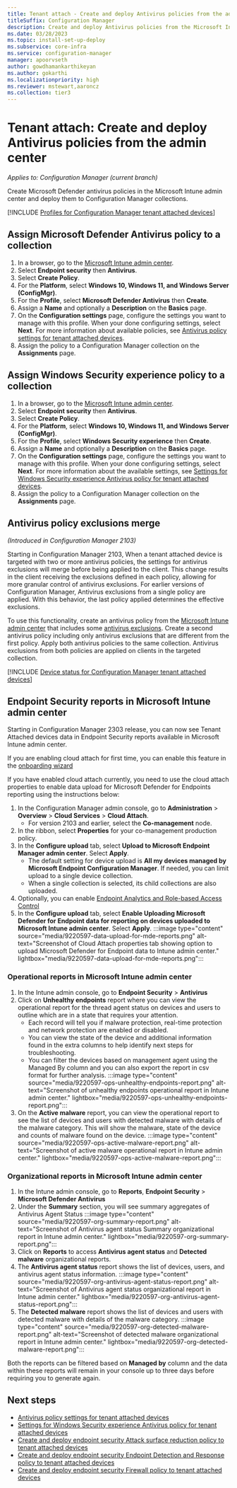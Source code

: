 ```yaml
---
title: Tenant attach - Create and deploy Antivirus policies from the admin center
titleSuffix: Configuration Manager
description: Create and deploy Antivirus policies from the Microsoft Intune admin center and for Configuration Manager collections.
ms.date: 03/28/2023
ms.topic: install-set-up-deploy
ms.subservice: core-infra
ms.service: configuration-manager
manager: apoorvseth
author: gowdhamankarthikeyan
ms.author: gokarthi
ms.localizationpriority: high
ms.reviewer: mstewart,aaroncz 
ms.collection: tier3
---
```


# <a name="bkmk_atp"></a> Tenant attach: Create and deploy Antivirus policies from the admin center
<!--5691658-->
*Applies to: Configuration Manager (current branch)*

Create Microsoft Defender antivirus policies in the Microsoft Intune admin center and deploy them to Configuration Manager collections.

<!--Adding Include for Prerequisites-->

[!INCLUDE [Profiles for Configuration Manager tenant attached devices](./includes/configmgr-endpoint-security-prerequisties.md)]

## <a name="bkmk_av"></a> Assign Microsoft Defender Antivirus policy to a collection

1. In a browser, go to the [Microsoft Intune admin center](https://go.microsoft.com/fwlink/?linkid=2109431).
1. Select **Endpoint security** then **Antivirus**.
1. Select **Create Policy**.
1. For the **Platform**, select **Windows 10, Windows 11, and Windows Server (ConfigMgr)**.
1. For the **Profile**, select **Microsoft Defender Antivirus** then **Create**.
1. Assign a **Name** and optionally a **Description** on the **Basics** page.
1. On the **Configuration settings** page, configure the settings you want to manage with this profile. When your done configuring settings, select **Next**. For more information about available policies, see [Antivirus policy settings for tenant attached devices](../../intune/protect/antivirus-microsoft-defender-settings-windows-tenant-attach.md?toc=/mem/configmgr/tenant-attach/toc.json&bc=/mem/configmgr/tenant-attach/breadcrumb/toc.json).
1. Assign the policy to a Configuration Manager collection on the **Assignments** page.

## <a name="bkmk_security"></a> Assign Windows Security experience policy to a collection

1. In a browser, go to the [Microsoft Intune admin center](https://go.microsoft.com/fwlink/?linkid=2109431).
1. Select **Endpoint security** then **Antivirus**.
1. Select **Create Policy**.
1. For the **Platform**, select **Windows 10, Windows 11, and Windows Server (ConfigMgr)**.
1. For the **Profile**, select **Windows Security experience** then **Create**.
1. Assign a **Name** and optionally a **Description** on the **Basics** page.
1. On the **Configuration settings** page, configure the settings you want to manage with this profile. When your done configuring settings, select **Next**. For more information about the available settings, see [Settings for Windows Security experience Antivirus policy for tenant attached devices](../../intune/protect/antivirus-windows-security-settings-windows-tenant-attach.md?toc=/mem/configmgr/tenant-attach/toc.json&bc=/mem/configmgr/tenant-attach/breadcrumb/toc.json).
1. Assign the policy to a Configuration Manager collection on the **Assignments** page.

## <a name="bkmk_exclusion"></a> Antivirus policy exclusions merge
<!--9089764 -->

*(Introduced in Configuration Manager 2103)*

Starting in Configuration Manager 2103, When a tenant attached device is targeted with two or more antivirus policies, the settings for antivirus exclusions will merge before being applied to the client. This change results in the client receiving the exclusions defined in each policy, allowing for more granular control of antivirus exclusions. For earlier versions of Configuration Manager, Antivirus exclusions from a single policy are applied. With this behavior, the last policy applied determines the effective exclusions. <!--9397015-->

To use this functionality, create an antivirus policy from the [Microsoft Intune admin center](https://go.microsoft.com/fwlink/?linkid=2109431) that includes some [antivirus exclusions](../../intune/protect/antivirus-microsoft-defender-settings-windows-tenant-attach.md?toc=/mem/configmgr/tenant-attach/toc.json&bc=/mem/configmgr/tenant-attach/breadcrumb/toc.json#microsoft-defender-antivirus-exclusions). Create a second antivirus policy including only antivirus exclusions that are different from the first policy. Apply both antivirus policies to the same collection. Antivirus exclusions from both policies are applied on clients in the targeted collection.

[!INCLUDE [Device status for Configuration Manager tenant attached devices](./includes/configmgr-endpoint-security-device-status.md)]

## <a name="bkmk_mdereports"></a>Endpoint Security reports in Microsoft Intune admin center

Starting in Configuration Manager 2303 release, you can now see Tenant Attached devices data in Endpoint Security reports available in Microsoft Intune admin center.

If you are enabling cloud attach for first time, you can enable this feature in the [onboarding wizard](../../configmgr/cloud-attach/enable.md)

If you have enabled cloud attach currently, you need to use the cloud attach properties to enable data upload for Microsoft Defender for Endpoints reporting using the instructions below:

1. In the Configuration Manager admin console, go to **Administration** > **Overview** > **Cloud Services** > **Cloud Attach**.
   - For version 2103 and earlier, select the **Co-management** node.
1. In the ribbon, select **Properties** for your co-management production policy.
1. In the **Configure upload** tab, select **Upload to Microsoft Endpoint Manager admin center**. Select **Apply**.
   - The default setting for device upload is **All my devices managed by Microsoft Endpoint Configuration Manager**. If needed, you can limit upload to a single device collection.
   - When a single collection is selected, its child collections are also uploaded.
1. Optionally, you can enable [Endpoint Analytics and Role-based Access Control](../../configmgr/tenant-attach/device-sync-actions.md#bkmk_edit)
1. In the **Configure upload** tab, select **Enable Uploading Microsoft Defender for Endpoint data for reporting on devices uploaded to Microsoft Intune admin center**. Select **Apply**.
:::image type="content" source="media/9220597-data-upload-for-mde-reports.png" alt-text="Screenshot of Cloud Attach properties tab showing option to upload Microsoft Defender for Endpoint data to Intune admin center." lightbox="media/9220597-data-upload-for-mde-reports.png":::

### Operational reports in Microsoft Intune admin center

1. In the Intune admin console, go to **Endpoint Security** > **Antivirus**
1. Click on **Unhealthy endpoints** report where you can view the operational report for the thread agent status on devices and users to outline which are in a state that requires your attention.
    - Each record will tell you if malware protection, real-time protection and network protection are enabled or disabled.
    - You can view the state of the device and additional information found in the extra columns to help identify next steps for troubleshooting.
    - You can filter the devices based on management agent using the Managed By column and you can also export the report in csv format for further analysis.
:::image type="content" source="media/9220597-ops-unhealthy-endpoints-report.png" alt-text="Screenshot of unhealthy endpoints operational report in Intune admin center." lightbox="media/9220597-ops-unhealthy-endpoints-report.png":::
1. On the **Active malware** report, you can view the operational report to see the list of devices and users with detected malware with details of the malware category. This will show the malware, state of the device and counts of malware found on the device.
:::image type="content" source="media/9220597-ops-active-malware-report.png" alt-text="Screenshot of active malware operational report in Intune admin center." lightbox="media/9220597-ops-active-malware-report.png":::

### Organizational reports in Microsoft Intune admin center

1. In the Intune admin console, go to **Reports**, **Endpoint Security** > **Microsoft Defender Antivirus**
1. Under the **Summary** section, you will see summary aggregates of Antivirus Agent Status
:::image type="content" source="media/9220597-org-summary-report.png" alt-text="Screenshot of Antivirus agent status Summary organizational report in Intune admin center." lightbox="media/9220597-org-summary-report.png":::
1. Click on **Reports** to access **Antivirus agent status** and **Detected malware** organizational reports.
1. The **Antivirus agent status** report shows the list of devices, users, and antivirus agent status information.
:::image type="content" source="media/9220597-org-antivirus-agent-status-report.png" alt-text="Screenshot of Antivirus agent status organizational report in Intune admin center." lightbox="media/9220597-org-antivirus-agent-status-report.png":::
1. The **Detected malware** report shows the list of devices and users with detected malware with details of the malware category.
:::image type="content" source="media/9220597-org-detected-malware-report.png" alt-text="Screenshot of detected malware organizational report in Intune admin center." lightbox="media/9220597-org-detected-malware-report.png":::

Both the reports can be filtered based on **Managed by** column and the data within these reports will remain in your console up to three days before requiring you to generate again.

## Next steps

- [Antivirus policy settings for tenant attached devices](../../intune/protect/antivirus-microsoft-defender-settings-windows-tenant-attach.md?toc=/mem/configmgr/tenant-attach/toc.json&bc=/mem/configmgr/tenant-attach/breadcrumb/toc.json)
- [Settings for Windows Security experience Antivirus policy for tenant attached devices](../../intune/protect/antivirus-windows-security-settings-windows-tenant-attach.md?toc=/mem/configmgr/tenant-attach/toc.json&bc=/mem/configmgr/tenant-attach/breadcrumb/toc.json)
- [Create and deploy endpoint security Attack surface reduction policy to tenant attached devices](deploy-asr-policy.md)
- [Create and deploy endpoint security Endpoint Detection and Response policy to tenant attached devices](atp-onboard.md)
- [Create and deploy endpoint security Firewall policy to tenant attached devices](deploy-firewall-policy.md)